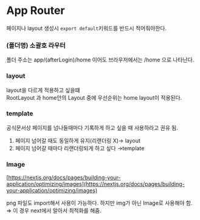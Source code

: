 # App Router

페이지나 layout 생성시 `export default`키워드를 반드시 적어줘야한다.

### (폴더명) 소괄호 라우터

폴더 주소는 app/(afterLogin)/home 이어도 브라우저에서는 /home 으로 나타난다.

### layout

layout을 다르게 적용하고 싶을떄  
RootLayout 과 home안의 Layout 중에 우선순위는 home layout이 적용된다.

### template

공식문서상 페이지를 넘나들때마다 기록하게 하고 싶을 때 사용하라고 권유 됨.

1. 페이지 넘어갈 때도 동일하게 유지(리랜더링 X)→ layout
2. 페이지 넘어갈 때마다 리랜더링되게 하고 싶다 →template

### Image

[https://nextjs.org/docs/pages/building-your-application/optimizing/images](https://nextjs.org/docs/pages/building-your-application/optimizing/images)

png 파일도 import해서 사용이 가능하다.
하지만 img가 아닌 Image로 사용해야 함. ⇒ 이 경우 next에서 알아서 최적화를 해줌.
